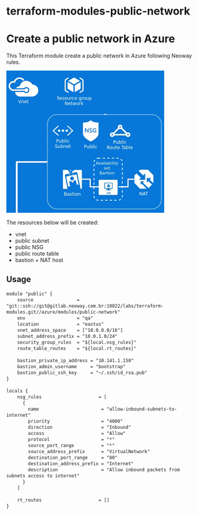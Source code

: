 # terraform-modules-public-network #

Create a public network in Azure
==============================================================================

This Terraform module create a public network in Azure following Neoway rules.

![public-network infra](public-network.png)

The resources below will be created:

 * vnet
 * public subnet
 * public NSG
 * public route table
 * bastion + NAT host

Usage
-----

```hcl
module "public" {
    source                = "git::ssh://git@gitlab.neoway.com.br:10022/labs/terraform-modules.git//azure/modules/public-network"
    env                   = "qa"
    location              = "eastus"
    vnet_address_space    = ["10.0.0.0/16"]
    subnet_address_prefix = "10.0.1.0/24"
    security_group_rules  = "${local.nsg_rules}"
    route_table_routes    = "${local.rt_routes}"

    bastion_private_ip_address = "10.141.1.150"
    bastion_admin_username     = "bootstrap"
    bastion_public_ssh_key     = "~/.ssh/id_rsa.pub"
}

locals {
    nsg_rules                     = [
      {
        name                       = "allow-inbound-subnets-to-internet"
        priority                   = "4000"
        direction                  = "Inbound"
        access                     = "Allow"
        protocol                   = "*"
        source_port_range          = "*"
        source_address_prefix      = "VirtualNetwork"
        destination_port_range     = "80"
        destination_address_prefix = "Internet"
        description                = "Allow inbound packets from subnets access to internet"
      }
    ]

    rt_routes                     = []
}
```

